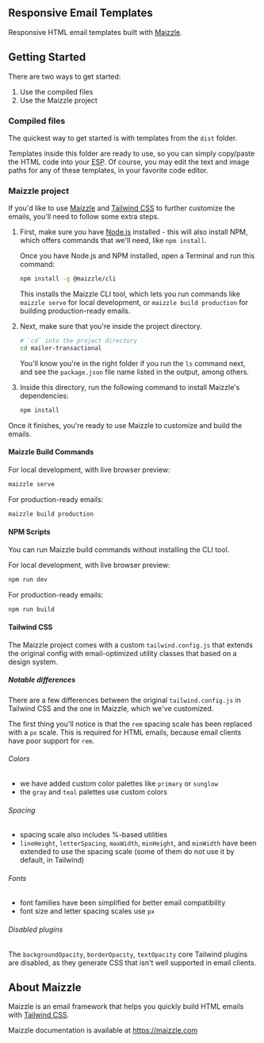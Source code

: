 ## Responsive Email Templates

Responsive HTML email templates built with [Maizzle](https://maizzle.com).

## Getting Started

There are two ways to get started:

1. Use the compiled files
2. Use the Maizzle project

### Compiled files

The quickest way to get started is with templates from the `dist` folder.

Templates inside this folder are ready to use, so you can simply copy/paste the HTML code into your <abbr title="Email Service Provider">ESP</abbr>. Of course, you may edit the text and image paths for any of these templates, in your favorite code editor.

### Maizzle project

If you'd like to use [Maizzle](https://maizzle.com) and [Tailwind CSS](https://tailwindcss.com) to further customize the emails, you'll need to follow some extra steps.

1. First, make sure you have [Node.js](https://nodejs.org/en/download/) installed - this will also install NPM, which offers commands that we'll need, like `npm install`.

    Once you have Node.js and NPM installed, open a Terminal and run this command:

    ```sh
    npm install -g @maizzle/cli
    ```

    This installs the Maizzle CLI tool, which lets you run commands like `maizzle serve` for local development, or `maizzle build production` for building production-ready emails.

2. Next, make sure that you're inside the project directory.

    ```sh
    # `cd` into the project directory
    cd mailer-transactional
    ```

    You'll know you're in the right folder if you run the `ls` command next, and see the `package.json` file name listed in the output, among others.

3. Inside this directory, run the following command to install Maizzle's dependencies:

    ```sh
    npm install
    ```

Once it finishes, you're ready to use Maizzle to customize and build the emails.

#### Maizzle Build Commands

For local development, with live browser preview:

```sh
maizzle serve
```

For production-ready emails:

```sh
maizzle build production
```

#### NPM Scripts

You can run Maizzle build commands without installing the CLI tool.

For local development, with live browser preview:

```sh
npm run dev
```

For production-ready emails:

```sh
npm run build
```

#### Tailwind CSS

The Maizzle project comes with a custom `tailwind.config.js` that extends the original config with email-optimized utility classes that based on a design system.

##### Notable differences

There are a few differences between the original `tailwind.config.js` in Tailwind CSS and the one in Maizzle, which we've customized.

The first thing you'll notice is that the `rem` spacing scale has been replaced with a `px` scale. This is required for HTML emails, because email clients have poor support for `rem`.

###### Colors

- we have added custom color palettes like `primary` or `sunglow`
- the `gray` and `teal` palettes use custom colors

###### Spacing

- spacing scale also includes %-based utilities
- `lineHeight`, `letterSpacing`, `maxWidth`, `minHeight`, and `minWidth` have been extended to use the spacing scale (some of them do not use it by default, in Tailwind)

###### Fonts

- font families have been simplified for better email compatibility
- font size and letter spacing scales use `px`

###### Disabled plugins

The `backgroundOpacity`, `borderOpacity`, `textOpacity` core Tailwind plugins are disabled, as they generate CSS that isn't well supported in email clients.

## About Maizzle

Maizzle is an email framework that helps you quickly build HTML emails with [Tailwind CSS](https://tailwindcss.com/).

Maizzle documentation is available at https://maizzle.com
